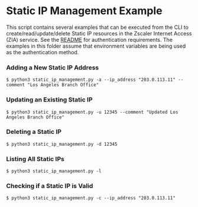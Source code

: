 Static IP Management Example
============================

This script contains several examples that can be executed from the CLI to create/read/update/delete Static IP resources in the Zscaler Internet Access (ZIA) service. See the [README](../README.md) for authentication requirements. The examples in this folder assume that environment variables are being used as the authentication method.

### Adding a New Static IP Address

```shell
$ python3 static_ip_management.py -a --ip_address "203.0.113.11" --comment "Los Angeles Branch Office"
```

### Updating an Existing Static IP

```shell
$ python3 static_ip_management.py -u 12345 --comment "Updated Los Angeles Branch Office"
```

### Deleting a Static IP

```shell
$ python3 static_ip_management.py -d 12345
```

### Listing All Static IPs

```shell
$ python3 static_ip_management.py -l
```

### Checking if a Static IP is Valid

```shell
$ python3 static_ip_management.py -c --ip_address "203.0.113.11"
```
